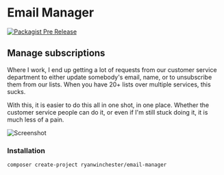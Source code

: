 # Email Manager

[![Packagist Pre Release](https://img.shields.io/packagist/vpre/ryanwinchester/email-manager.svg)]()

## Manage subscriptions

Where I work, I end up getting a lot of requests from our customer service department to either update somebody's email, name, or to unsubscribe them from our lists. When you have 20+ lists over multiple services, this sucks.

With this, it is easier to do this all in one shot, in one place. Whether the customer service people can do it, or even if I'm still stuck doing it, it is much less of a pain.

 ![Screenshot](https://s3-us-west-2.amazonaws.com/ryanwinchester/screenshots/Screenshot+2016-01-21+18.30.05.png)

### Installation

```
composer create-project ryanwinchester/email-manager
```

